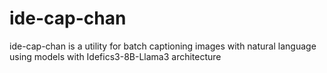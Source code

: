 # ide-cap-chan
ide-cap-chan is a utility for batch captioning images with natural language using models with Idefics3-8B-Llama3 architecture
